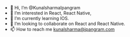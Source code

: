 - 👋 Hi, I’m @KunalsharmaIpangram
- 👀 I’m interested in React, React Native,
- 🌱 I’m currently learning IOS.
- 💞️ I’m looking to collaborate on React and React Native. 
- 📫 How to reach me kunalsharma@ipangram.com

<!---
KunalsharmaIpangram/KunalsharmaIpangram is a ✨ special ✨ repository because its `README.md` (this file) appears on your GitHub profile.
You can click the Preview link to take a look at your changes.
--->
